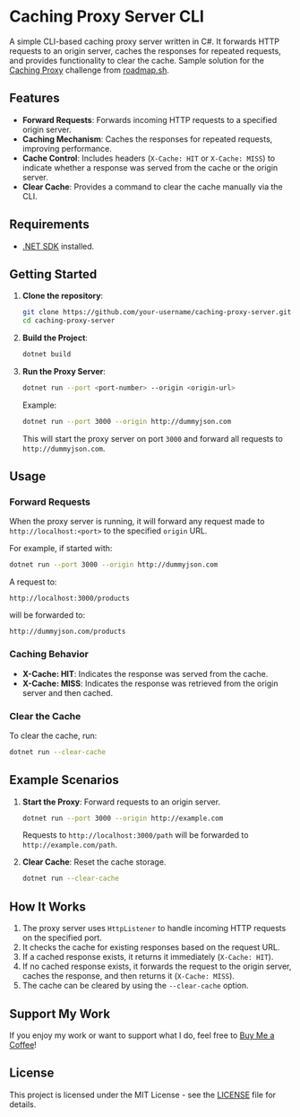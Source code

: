 
# Caching Proxy Server CLI

A simple CLI-based caching proxy server written in C#. It forwards HTTP requests to an origin server, caches the responses for repeated requests, and provides functionality to clear the cache. Sample solution for the [Caching Proxy](https://roadmap.sh/projects/caching-server) challenge from [roadmap.sh](https://roadmap.sh/).

## Features

- **Forward Requests**: Forwards incoming HTTP requests to a specified origin server.
- **Caching Mechanism**: Caches the responses for repeated requests, improving performance.
- **Cache Control**: Includes headers (`X-Cache: HIT` or `X-Cache: MISS`) to indicate whether a response was served from the cache or the origin server.
- **Clear Cache**: Provides a command to clear the cache manually via the CLI.

## Requirements

- [.NET SDK](https://dotnet.microsoft.com/download) installed.

## Getting Started

1. **Clone the repository**:
   ```bash
   git clone https://github.com/your-username/caching-proxy-server.git
   cd caching-proxy-server
   ```

2. **Build the Project**:
   ```bash
   dotnet build
   ```

3. **Run the Proxy Server**:
   ```bash
   dotnet run --port <port-number> --origin <origin-url>
   ```
   Example:
   ```bash
   dotnet run --port 3000 --origin http://dummyjson.com
   ```
   This will start the proxy server on port `3000` and forward all requests to `http://dummyjson.com`.

## Usage

### Forward Requests

When the proxy server is running, it will forward any request made to `http://localhost:<port>` to the specified `origin` URL. 

For example, if started with:
```bash
dotnet run --port 3000 --origin http://dummyjson.com
```
A request to:
```
http://localhost:3000/products
```
will be forwarded to:
```
http://dummyjson.com/products
```

### Caching Behavior

- **X-Cache: HIT**: Indicates the response was served from the cache.
- **X-Cache: MISS**: Indicates the response was retrieved from the origin server and then cached.

### Clear the Cache

To clear the cache, run:
```bash
dotnet run --clear-cache
```

## Example Scenarios

1. **Start the Proxy**: Forward requests to an origin server.
   ```bash
   dotnet run --port 3000 --origin http://example.com
   ```
   Requests to `http://localhost:3000/path` will be forwarded to `http://example.com/path`.

2. **Clear Cache**: Reset the cache storage.
   ```bash
   dotnet run --clear-cache
   ```

## How It Works

1. The proxy server uses `HttpListener` to handle incoming HTTP requests on the specified port.
2. It checks the cache for existing responses based on the request URL.
3. If a cached response exists, it returns it immediately (`X-Cache: HIT`).
4. If no cached response exists, it forwards the request to the origin server, caches the response, and then returns it (`X-Cache: MISS`).
5. The cache can be cleared by using the `--clear-cache` option.

## Support My Work
If you enjoy my work or want to support what I do, feel free to [Buy Me a Coffee](https://buymeacoffee.com/marvynharry)!

## License

This project is licensed under the MIT License - see the [LICENSE](LICENSE) file for details.

